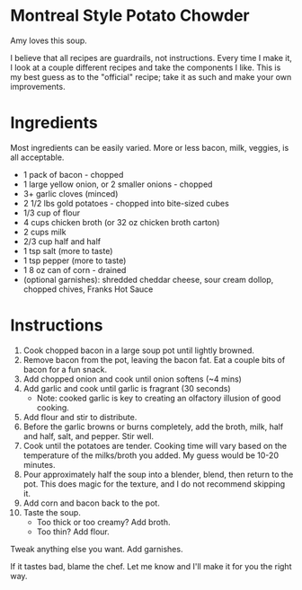 # **Montreal Style Potato Chowder**

Amy loves this soup.

I believe that all recipes are guardrails, not instructions. Every time I make it, I look at a couple different recipes and take the components I like. This is my best guess as to the "official" recipe; take it as such and make your own improvements.

# **Ingredients**

Most ingredients can be easily varied. More or less bacon, milk, veggies, is all acceptable.

- 1 pack of bacon - chopped
- 1 large yellow onion, or 2 smaller onions - chopped
- 3+ garlic cloves (minced)
- 2 1/2 lbs gold potatoes - chopped into bite-sized cubes
- 1/3 cup of flour
- 4 cups chicken broth (or 32 oz chicken broth carton)
- 2 cups milk
- 2/3 cup half and half
- 1 tsp salt (more to taste)
- 1 tsp pepper (more to taste)
- 1 8 oz can of corn - drained
- (optional garnishes): shredded cheddar cheese, sour cream dollop, chopped chives, Franks Hot Sauce

# **Instructions**

1. Cook chopped bacon in a large soup pot until lightly browned.
2. Remove bacon from the pot, leaving the bacon fat. Eat a couple bits of bacon for a fun snack.
3. Add chopped onion and cook until onion softens (~4 mins)
4. Add garlic and cook until garlic is fragrant (30 seconds)
   - Note: cooked garlic is key to creating an olfactory illusion of good cooking.
5. Add flour and stir to distribute.
6. Before the garlic browns or burns completely, add the broth, milk, half and half, salt, and pepper. Stir well.
7. Cook until the potatoes are tender. Cooking time will vary based on the temperature of the milks/broth you added. My guess would be 10-20 minutes.
8. Pour approximately half the soup into a blender, blend, then return to the pot. This does magic for the texture, and I do not recommend skipping it.
9. Add corn and bacon back to the pot.
10. Taste the soup.
    - Too thick or too creamy? Add broth.
    - Too thin? Add flour.

Tweak anything else you want. Add garnishes.

If it tastes bad, blame the chef. Let me know and I'll make it for you the right way.
